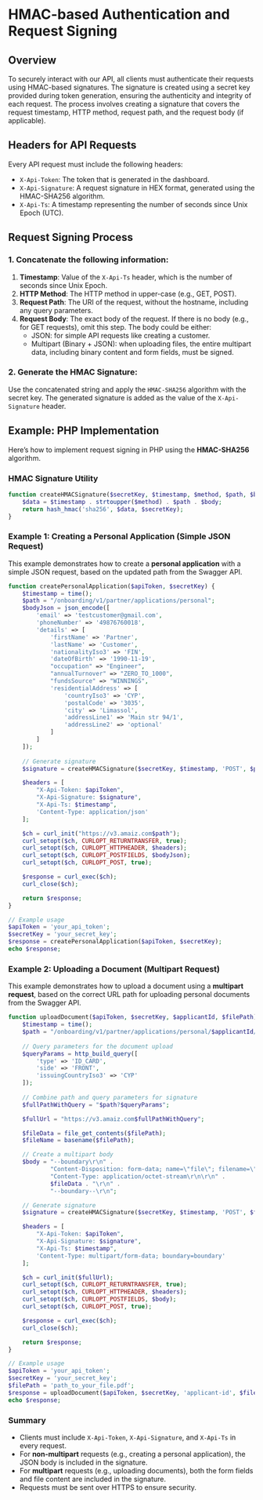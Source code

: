 
# HMAC-based Authentication and Request Signing

## Overview

To securely interact with our API, all clients must authenticate their requests using HMAC-based signatures. 
The signature is created using a secret key provided during token generation, ensuring the authenticity and integrity of each request. 
The process involves creating a signature that covers the request timestamp, HTTP method, request path, and the request body (if applicable).

## Headers for API Requests

Every API request must include the following headers:

- `X-Api-Token`: The token that is generated in the dashboard.
- `X-Api-Signature`: A request signature in HEX format, generated using the HMAC-SHA256 algorithm.
- `X-Api-Ts`: A timestamp representing the number of seconds since Unix Epoch (UTC).

## Request Signing Process

### 1. Concatenate the following information:

1. **Timestamp**: Value of the `X-Api-Ts` header, which is the number of seconds since Unix Epoch.
2. **HTTP Method**: The HTTP method in upper-case (e.g., GET, POST).
3. **Request Path**: The URI of the request, without the hostname, including any query parameters.
4. **Request Body**: The exact body of the request. If there is no body (e.g., for GET requests), omit this step. The body could be either:
   - JSON: for simple API requests like creating a customer.
   - Multipart (Binary + JSON): when uploading files, the entire multipart data, including binary content and form fields, must be signed.

### 2. Generate the HMAC Signature:

Use the concatenated string and apply the `HMAC-SHA256` algorithm with the secret key. 
The generated signature is added as the value of the `X-Api-Signature` header.

## Example: PHP Implementation

Here’s how to implement request signing in PHP using the **HMAC-SHA256** algorithm.

### HMAC Signature Utility

```php
function createHMACSignature($secretKey, $timestamp, $method, $path, $body = '') {
    $data = $timestamp . strtoupper($method) . $path . $body;
    return hash_hmac('sha256', $data, $secretKey);
}
```

### Example 1: Creating a Personal Application (Simple JSON Request)

This example demonstrates how to create a **personal application** with a simple JSON request, based on the updated path from the Swagger API.

```php
function createPersonalApplication($apiToken, $secretKey) {
    $timestamp = time();
    $path = "/onboarding/v1/partner/applications/personal";
    $bodyJson = json_encode([
        'email' => 'testcustomer@gmail.com',
        'phoneNumber' => '49876760018',
        'details' => [
            'firstName' => 'Partner',
            'lastName' => 'Customer',
            'nationalityIso3' => 'FIN',
            'dateOfBirth' => '1990-11-19',
            "occupation" => "Engineer",
            "annualTurnover" => "ZERO_TO_1000",
            "fundsSource" => "WINNINGS",
            'residentialAddress' => [
                'countryIso3' => 'CYP',
                'postalCode' => '3035',
                'city' => 'Limassol',
                'addressLine1' => 'Main str 94/1',
                'addressLine2' => 'optional'
            ]
        ]
    ]);
    
    // Generate signature
    $signature = createHMACSignature($secretKey, $timestamp, 'POST', $path, $bodyJson);

    $headers = [
        "X-Api-Token: $apiToken",
        "X-Api-Signature: $signature",
        "X-Api-Ts: $timestamp",
        'Content-Type: application/json'
    ];

    $ch = curl_init("https://v3.amaiz.com$path");
    curl_setopt($ch, CURLOPT_RETURNTRANSFER, true);
    curl_setopt($ch, CURLOPT_HTTPHEADER, $headers);
    curl_setopt($ch, CURLOPT_POSTFIELDS, $bodyJson);
    curl_setopt($ch, CURLOPT_POST, true);

    $response = curl_exec($ch);
    curl_close($ch);

    return $response;
}

// Example usage
$apiToken = 'your_api_token';
$secretKey = 'your_secret_key';
$response = createPersonalApplication($apiToken, $secretKey);
echo $response;
```

### Example 2: Uploading a Document (Multipart Request)

This example demonstrates how to upload a document using a **multipart request**, based on the correct URL path for uploading personal documents from the Swagger API.

```php
function uploadDocument($apiToken, $secretKey, $applicantId, $filePath) {
    $timestamp = time();
    $path = "/onboarding/v1/partner/applications/personal/$applicantId/documents";
    
    // Query parameters for the document upload
    $queryParams = http_build_query([
        'type' => 'ID_CARD',
        'side' => 'FRONT',
        'issuingCountryIso3' => 'CYP'
    ]);
    
    // Combine path and query parameters for signature
    $fullPathWithQuery = "$path?$queryParams";

    $fullUrl = "https://v3.amaiz.com$fullPathWithQuery";

    $fileData = file_get_contents($filePath);
    $fileName = basename($filePath);

    // Create a multipart body
    $body = "--boundary\r\n" .
            "Content-Disposition: form-data; name=\"file\"; filename=\"$fileName\"\r\n" .
            "Content-Type: application/octet-stream\r\n\r\n" .
            $fileData . "\r\n" .
            "--boundary--\r\n";

    // Generate signature
    $signature = createHMACSignature($secretKey, $timestamp, 'POST', $fullPathWithQuery, $body);

    $headers = [
        "X-Api-Token: $apiToken",
        "X-Api-Signature: $signature",
        "X-Api-Ts: $timestamp",
        'Content-Type: multipart/form-data; boundary=boundary'
    ];

    $ch = curl_init($fullUrl);
    curl_setopt($ch, CURLOPT_RETURNTRANSFER, true);
    curl_setopt($ch, CURLOPT_HTTPHEADER, $headers);
    curl_setopt($ch, CURLOPT_POSTFIELDS, $body);
    curl_setopt($ch, CURLOPT_POST, true);

    $response = curl_exec($ch);
    curl_close($ch);

    return $response;
}

// Example usage
$apiToken = 'your_api_token';
$secretKey = 'your_secret_key';
$filePath = 'path_to_your_file.pdf';
$response = uploadDocument($apiToken, $secretKey, 'applicant-id', $filePath);
echo $response;
```

### Summary

- Clients must include `X-Api-Token`, `X-Api-Signature`, and `X-Api-Ts` in every request.
- For **non-multipart** requests (e.g., creating a personal application), the JSON body is included in the signature.
- For **multipart** requests (e.g., uploading documents), both the form fields and file content are included in the signature.
- Requests must be sent over HTTPS to ensure security.
